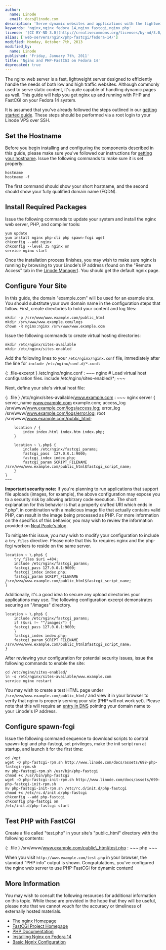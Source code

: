 ```yaml
---
author:
  name: Linode
  email: docs@linode.com
description: 'Serve dynamic websites and applications with the lightweight nginx web server and PHP-FastCGI on Fedora 14'
keywords: 'nginx,nginx fedora 14,nginx fastcgi,nginx php'
license: '[CC BY-ND 3.0](http://creativecommons.org/licenses/by-nd/3.0/us/)'
alias: ['web-servers/nginx/php-fastcgi/fedora-14/']
modified: Monday, October 7th, 2013
modified_by:
  name: Linode
published: 'Friday, January 7th, 2011'
title: 'Nginx and PHP-FastCGI on Fedora 14'
deprecated: true
---
```


The nginx web server is a fast, lightweight server designed to efficiently handle the needs of both low and high traffic websites. Although commonly used to serve static content, it's quite capable of handling dynamic pages as well. This guide will help you get nginx up and running with PHP and FastCGI on your Fedora 14 system.

It is assumed that you've already followed the steps outlined in our [getting started guide](/docs/getting-started/). These steps should be performed via a root login to your Linode VPS over SSH.

Set the Hostname
----------------

Before you begin installing and configuring the components described in this guide, please make sure you've followed our instructions for [setting your hostname](/docs/getting-started#sph_set-the-hostname). Issue the following commands to make sure it is set properly:

    hostname
    hostname -f

The first command should show your short hostname, and the second should show your fully qualified domain name (FQDN).

Install Required Packages
-------------------------

Issue the following commands to update your system and install the nginx web server, PHP, and compiler tools:

    yum update
    yum install nginx php-cli php spawn-fcgi wget
    chkconfig --add nginx
    chkconfig --level 35 nginx on
    service nginx start

Once the installation process finishes, you may wish to make sure nginx is running by browsing to your Linode's IP address (found on the "Remote Access" tab in the [Linode Manager](/docs/linode-platform/manager/)). You should get the default ngnix page.

Configure Your Site
-------------------

In this guide, the domain "example.com" will be used for an example site. You should substitute your own domain name in the configuration steps that follow. First, create directories to hold your content and log files:

    mkdir -p /srv/www/www.example.com/public_html
    mkdir /srv/www/www.example.com/logs
    chown -R nginx:nginx /srv/www/www.example.com

Issue the following commands to create virtual hosting directories:

    mkdir /etc/nginx/sites-available
    mkdir /etc/nginx/sites-enabled

Add the following lines to your `/etc/nginx/nginx.conf` file, immediately after the line for `include /etc/nginx/conf.d/*.conf`:

{: .file-excerpt }
/etc/nginx/nginx.conf
:   ~~~ nginx
    # Load virtual host configuration files.
    include /etc/nginx/sites-enabled/*;
    ~~~

Next, define your site's virtual host file:

{: .file }
/etc/nginx/sites-available/www.example.com
:   ~~~ nginx
    server {
        server_name www.example.com example.com;
        access_log /srv/www/www.example.com/logs/access.log;
        error_log /srv/www/www.example.com/logs/error.log;
        root /srv/www/www.example.com/public_html;

        location / {
            index index.html index.htm index.php;
        }

        location ~ \.php$ {
            include /etc/nginx/fastcgi_params;
            fastcgi_pass  127.0.0.1:9000;
            fastcgi_index index.php;
            fastcgi_param SCRIPT_FILENAME /srv/www/www.example.com/public_html$fastcgi_script_name;
        }
    }
    ~~~

**Important security note:** If you're planning to run applications that support file uploads (images, for example), the above configuration may expose you to a security risk by allowing arbitrary code execution. The short explanation for this behavior is that a properly crafted URI which ends in ".php", in combination with a malicious image file that actually contains valid PHP, can result in the image being processed as PHP. For more information on the specifics of this behavior, you may wish to review the information provided on [Neal Poole's blog](https://nealpoole.com/blog/2011/04/setting-up-php-fastcgi-and-nginx-dont-trust-the-tutorials-check-your-configuration/).

To mitigate this issue, you may wish to modify your configuration to include a `try_files` directive. Please note that this fix requires nginx and the php-fcgi workers to reside on the same server.

~~~ nginx
location ~ \.php$ {
    try_files $uri =404;
    include /etc/nginx/fastcgi_params;
    fastcgi_pass 127.0.0.1:9000;
    fastcgi_index index.php;
    fastcgi_param SCRIPT_FILENAME /srv/www/www.example.com/public_html$fastcgi_script_name;
}
~~~

Additionally, it's a good idea to secure any upload directories your applications may use. The following configuration excerpt demonstrates securing an "/images" directory.

~~~ nginx
location ~ \.php$ {
    include /etc/nginx/fastcgi_params;
    if ($uri !~ "^/images/") {
    fastcgi_pass 127.0.0.1:9000;
    }
    fastcgi_index index.php;
    fastcgi_param SCRIPT_FILENAME /srv/www/www.example.com/public_html$fastcgi_script_name;
}
~~~

After reviewing your configuration for potential security issues, issue the following commands to enable the site:

    cd /etc/nginx/sites-enabled/
    ln -s /etc/nginx/sites-available/www.example.com
    service nginx restart

You may wish to create a test HTML page under `/srv/www/www.example.com/public_html/` and view it in your browser to verify that nginx is properly serving your site (PHP will not work yet). Please note that this will require an [entry in DNS](/docs/dns-guides/configuring-dns-with-the-linode-manager) pointing your domain name to your Linode's IP address.

Configure spawn-fcgi
--------------------

Issue the following command sequence to download scripts to control spawn-fcgi and php-fastcgi, set privileges, make the init script run at startup, and launch it for the first time:

    cd /opt
    wget -O php-fastcgi-rpm.sh http://www.linode.com/docs/assets/698-php-fastcgi-rpm.sh
    mv php-fastcgi-rpm.sh /usr/bin/php-fastcgi
    chmod +x /usr/bin/php-fastcgi
    wget -O php-fastcgi-init-rpm.sh http://www.linode.com/docs/assets/699-php-fastcgi-init-rpm.sh
    mv php-fastcgi-init-rpm.sh /etc/rc.d/init.d/php-fastcgi
    chmod +x /etc/rc.d/init.d/php-fastcgi
    chkconfig --add php-fastcgi
    chkconfig php-fastcgi on
    /etc/init.d/php-fastcgi start

Test PHP with FastCGI
---------------------

Create a file called "test.php" in your site's "public\_html" directory with the following contents:

{: .file }
/srv/www/www.example.com/public\_html/test.php
:   ~~~ php
    <?php echo phpinfo(); ?>
    ~~~

When you visit `http://www.example.com/test.php` in your browser, the standard "PHP info" output is shown. Congratulations, you've configured the nginx web server to use PHP-FastCGI for dynamic content!

More Information
----------------

You may wish to consult the following resources for additional information on this topic. While these are provided in the hope that they will be useful, please note that we cannot vouch for the accuracy or timeliness of externally hosted materials.

- [The nginx Homepage](http://nginx.org/)
- [FastCGI Project Homepage](http://www.fastcgi.com/)
- [PHP Documentation](http://www.php.net/docs.php)
- [Installing Nginx on Fedora 14](/docs/web-servers/nginx/installation/fedora-14)
- [Basic Ngnix Configuration](/docs/websites/nginx/basic-nginx-configuration)



